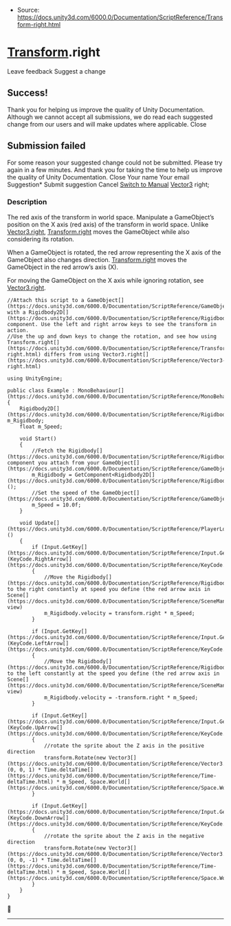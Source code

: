 * Source: https://docs.unity3d.com/6000.0/Documentation/ScriptReference/Transform-right.html

#  [Transform](https://docs.unity3d.com/6000.0/Documentation/ScriptReference/Transform.html).right
Leave feedback
Suggest a change
## Success!
Thank you for helping us improve the quality of Unity Documentation. Although we cannot accept all submissions, we do read each suggested change from our users and will make updates where applicable.
Close
## Submission failed
For some reason your suggested change could not be submitted. Please <a>try again</a> in a few minutes. And thank you for taking the time to help us improve the quality of Unity Documentation.
Close
Your name Your email Suggestion* Submit suggestion
Cancel
[Switch to Manual](https://docs.unity3d.com/6000.0/Documentation/Manual/class-Transform.html "Go to Transform Component in the Manual")
[Vector3](https://docs.unity3d.com/6000.0/Documentation/ScriptReference/Vector3.html) right; 
### Description
The red axis of the transform in world space.
Manipulate a GameObject’s position on the X axis (red axis) of the transform in world space. Unlike [Vector3.right](https://docs.unity3d.com/6000.0/Documentation/ScriptReference/Vector3-right.html), [Transform.right](https://docs.unity3d.com/6000.0/Documentation/ScriptReference/Transform-right.html) moves the GameObject while also considering its rotation.  
  
When a GameObject is rotated, the red arrow representing the X axis of the GameObject also changes direction. [Transform.right](https://docs.unity3d.com/6000.0/Documentation/ScriptReference/Transform-right.html) moves the GameObject in the red arrow’s axis (X).  
  
For moving the GameObject on the X axis while ignoring rotation, see [Vector3.right](https://docs.unity3d.com/6000.0/Documentation/ScriptReference/Vector3-right.html).
```
//Attach this script to a GameObject[](https://docs.unity3d.com/6000.0/Documentation/ScriptReference/GameObject.html) with a Rigidbody2D[](https://docs.unity3d.com/6000.0/Documentation/ScriptReference/Rigidbody2D.html) component. Use the left and right arrow keys to see the transform in action.
//Use the up and down keys to change the rotation, and see how using Transform.right[](https://docs.unity3d.com/6000.0/Documentation/ScriptReference/Transform-right.html) differs from using Vector3.right[](https://docs.unity3d.com/6000.0/Documentation/ScriptReference/Vector3-right.html)  
  
using UnityEngine;  
  
public class Example : MonoBehaviour[](https://docs.unity3d.com/6000.0/Documentation/ScriptReference/MonoBehaviour.html)
{
    Rigidbody2D[](https://docs.unity3d.com/6000.0/Documentation/ScriptReference/Rigidbody2D.html) m_Rigidbody;
    float m_Speed;  
  
    void Start()
    {
        //Fetch the Rigidbody[](https://docs.unity3d.com/6000.0/Documentation/ScriptReference/Rigidbody.html) component you attach from your GameObject[](https://docs.unity3d.com/6000.0/Documentation/ScriptReference/GameObject.html)
        m_Rigidbody = GetComponent<Rigidbody2D[](https://docs.unity3d.com/6000.0/Documentation/ScriptReference/Rigidbody2D.html)>();
        //Set the speed of the GameObject[](https://docs.unity3d.com/6000.0/Documentation/ScriptReference/GameObject.html)
        m_Speed = 10.0f;
    }  
  
    void Update[](https://docs.unity3d.com/6000.0/Documentation/ScriptReference/PlayerLoop.Update.html)()
    {
        if (Input.GetKey[](https://docs.unity3d.com/6000.0/Documentation/ScriptReference/Input.GetKey.html)(KeyCode.RightArrow[](https://docs.unity3d.com/6000.0/Documentation/ScriptReference/KeyCode.RightArrow.html)))
        {
            //Move the Rigidbody[](https://docs.unity3d.com/6000.0/Documentation/ScriptReference/Rigidbody.html) to the right constantly at speed you define (the red arrow axis in Scene[](https://docs.unity3d.com/6000.0/Documentation/ScriptReference/SceneManagement.Scene.html) view)
            m_Rigidbody.velocity = transform.right * m_Speed;
        }  
  
        if (Input.GetKey[](https://docs.unity3d.com/6000.0/Documentation/ScriptReference/Input.GetKey.html)(KeyCode.LeftArrow[](https://docs.unity3d.com/6000.0/Documentation/ScriptReference/KeyCode.LeftArrow.html)))
        {
            //Move the Rigidbody[](https://docs.unity3d.com/6000.0/Documentation/ScriptReference/Rigidbody.html) to the left constantly at the speed you define (the red arrow axis in Scene[](https://docs.unity3d.com/6000.0/Documentation/ScriptReference/SceneManagement.Scene.html) view)
            m_Rigidbody.velocity = -transform.right * m_Speed;
        }  
  
        if (Input.GetKey[](https://docs.unity3d.com/6000.0/Documentation/ScriptReference/Input.GetKey.html)(KeyCode.UpArrow[](https://docs.unity3d.com/6000.0/Documentation/ScriptReference/KeyCode.UpArrow.html)))
        {
            //rotate the sprite about the Z axis in the positive direction
            transform.Rotate(new Vector3[](https://docs.unity3d.com/6000.0/Documentation/ScriptReference/Vector3.html)(0, 0, 1) * Time.deltaTime[](https://docs.unity3d.com/6000.0/Documentation/ScriptReference/Time-deltaTime.html) * m_Speed, Space.World[](https://docs.unity3d.com/6000.0/Documentation/ScriptReference/Space.World.html));
        }  
  
        if (Input.GetKey[](https://docs.unity3d.com/6000.0/Documentation/ScriptReference/Input.GetKey.html)(KeyCode.DownArrow[](https://docs.unity3d.com/6000.0/Documentation/ScriptReference/KeyCode.DownArrow.html)))
        {
            //rotate the sprite about the Z axis in the negative direction
            transform.Rotate(new Vector3[](https://docs.unity3d.com/6000.0/Documentation/ScriptReference/Vector3.html)(0, 0, -1) * Time.deltaTime[](https://docs.unity3d.com/6000.0/Documentation/ScriptReference/Time-deltaTime.html) * m_Speed, Space.World[](https://docs.unity3d.com/6000.0/Documentation/ScriptReference/Space.World.html));
        }
    }
}

```

* * *
